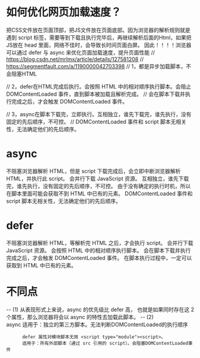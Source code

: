 # 如何优化网页加载速度？
  把CSS文件放在页面顶部，把JS文件放在页面底部。因为浏览器的解析规则就是遇到 script 标签，需要等到下载且执行完毕后，再继续解析后面的Html，如果把JS放在 head 里面，网络不佳时，会导致长时间页面白屏。
  因此！！！！浏览器可以通过 defer 与 async 来优化页面加载速度，提升页面性能
// https://blog.csdn.net/mrlmx/article/details/127581208
// https://segmentfault.com/a/1190000042703398
// 1，都是异步加载脚本，不会阻塞HTML

// 2，defer在HTML完成后执行。会按照 HTML 中的相对顺序执行脚本。会阻止 DOMContentLoaded 事件，直到脚本被加载且解析完成。
// 会在脚本下载并执行完成之后，才会触发 DOMContentLoaded 事件。

// 3，async在脚本下载完，立即执行。互相独立，谁先下载完，谁先执行，没有固定的先后顺序，不可控。
// DOMContentLoaded 事件和 script 脚本无相关性，无法确定他们的先后顺序。

# async
不阻塞浏览器解析 HTML，但是 script 下载完成后，会立即中断浏览器解析 HTML，并执行此 script。
会并行下载 JavaScript 资源。
互相独立，谁先下载完，谁先执行，没有固定的先后顺序，不可控。
由于没有确定的执行时机，所以在脚本里面可能会获取不到 HTML 中已有的元素。
DOMContentLoaded 事件和 script 脚本无相关性，无法确定他们的先后顺序。
# defer
不阻塞浏览器解析 HTML，等解析完 HTML 之后，才会执行 script。
会并行下载 JavaScript 资源。
会按照 HTML 中的相对顺序执行脚本。
会在脚本下载并执行完成之后，才会触发 DOMContentLoaded 事件。
在脚本执行过程中，一定可以获取到 HTML 中已有的元素。
# 不同点
  -- (1)  从表现形式上来说，async 的优先级比 defer 高，
            也就是如果同时存在这 2 个属性，那么浏览器将会以 async 的特性去加载此脚本。
  -- (2)  
          async 适用于：独立的第三方脚本。无法判断DOMContentLoaded的执行顺序 

          defer 属性对模块脚本无效 <script type="module"><script>。
          适用于：所有外部脚本（通过 src 引用的 script）。会阻塞DOMContentLoaded事件
         
